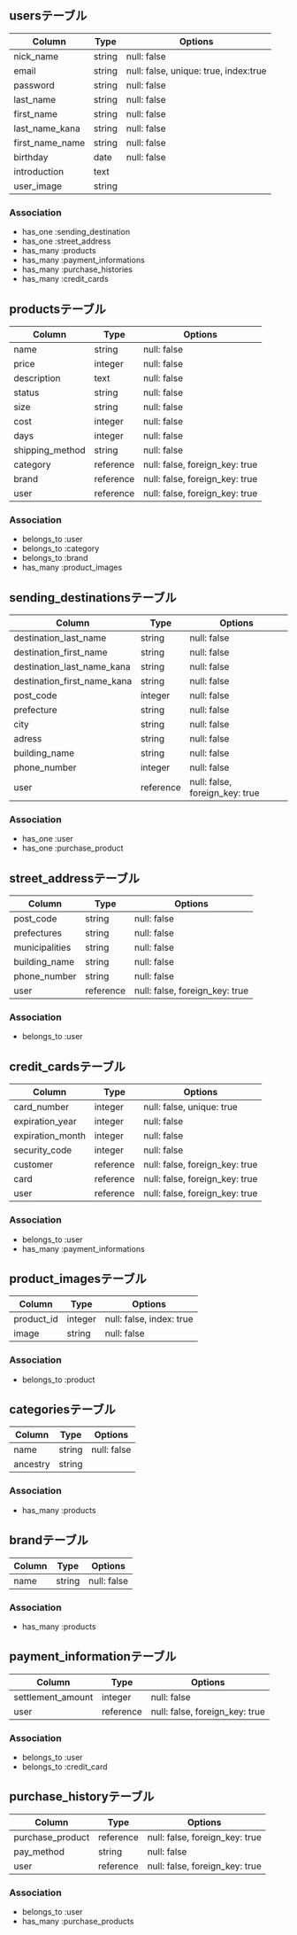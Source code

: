 
## usersテーブル
|Column|Type|Options|
|------|----|-------|
|nick_name|string|null: false|
|email|string|null: false, unique: true, index:true|
|password|string|null: false|
|last_name|string|null: false|
|first_name|string|null: false|
|last_name_kana|string|null: false|
|first_name_name|string|null: false|
|birthday|date|null: false|
|introduction|text||
|user_image|string||
### Association
- has_one :sending_destination
- has_one :street_address
- has_many :products
- has_many :payment_informations
- has_many :purchase_histories
- has_many :credit_cards


## productsテーブル
|Column|Type|Options|
|------|----|-------|
|name|string|null: false|
|price|integer|null: false|
|description|text|null: false|
|status|string|null: false|
|size|string|null: false|
|cost|integer|null: false|
|days|integer|null: false|
|shipping_method|string|null: false|
|category|reference|null: false, foreign_key: true|
|brand|reference|null: false, foreign_key: true|
|user|reference|null: false, foreign_key: true|
### Association
- belongs_to :user
- belongs_to :category
- belongs_to :brand
- has_many :product_images


## sending_destinationsテーブル
|Column|Type|Options|
|------|----|-------|
|destination_last_name|string|null: false|
|destination_first_name|string|null: false|
|destination_last_name_kana|string|null: false|
|destination_first_name_kana|string|null: false|
|post_code|integer|null: false|
|prefecture|string|null: false|
|city|string|null: false|
|adress|string|null: false|
|building_name|string|null: false|
|phone_number|integer|null: false|
|user|reference|null: false, foreign_key: true|
### Association
- has_one :user
- has_one :purchase_product



## street_addressテーブル
|Column|Type|Options|
|------|----|-------|
|post_code|string|null: false|
|prefectures|string|null: false|
|municipalities|string|null: false|
|building_name|string|null: false|
|phone_number|string|null: false|
|user|reference|null: false, foreign_key: true|
### Association
- belongs_to :user


## credit_cardsテーブル
|Column|Type|Options|
|------|----|-------|
|card_number|integer|null: false, unique: true|
|expiration_year|integer|null: false|
|expiration_month|integer|null: false|
|security_code|integer|null: false|
|customer|reference|null: false, foreign_key: true|
|card|reference|null: false, foreign_key: true|
|user|reference|null: false, foreign_key: true|
### Association
- belongs_to :user
- has_many :payment_informations


## product_imagesテーブル
|Column|Type|Options|
|------|----|-------|
|product_id|integer|null: false, index: true|
|image|string|null: false|
### Association
- belongs_to :product


## categoriesテーブル
|Column|Type|Options|
|------|----|-------|
|name|string|null: false|
|ancestry|string||
### Association
- has_many :products


## brandテーブル
|Column|Type|Options|
|------|----|-------|
|name|string|null: false|
### Association
- has_many :products


## payment_informationテーブル
|Column|Type|Options|
|------|----|-------|
|settlement_amount|integer|null: false|
|user|reference|null: false, foreign_key: true|
### Association
- belongs_to :user
- belongs_to :credit_card


## purchase_historyテーブル
|Column|Type|Options|
|------|----|-------|
|purchase_product|reference|null: false, foreign_key: true|
|pay_method|string|null: false|
|user|reference|null: false, foreign_key: true|
### Association
- belongs_to :user
- has_many :purchase_products


